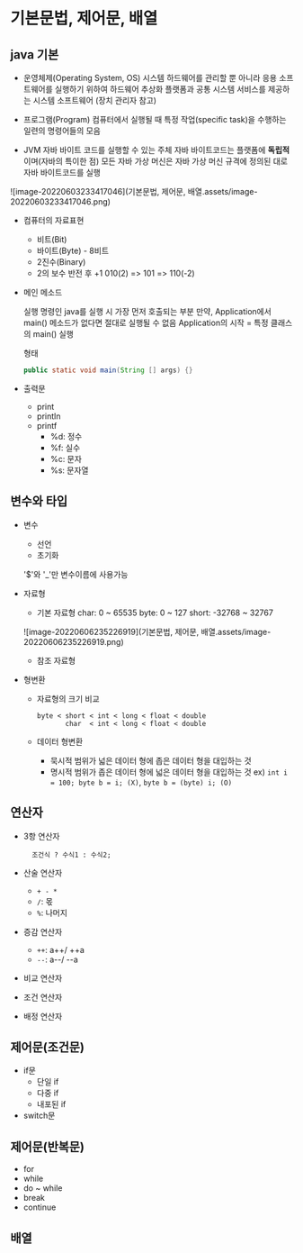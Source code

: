 # 기본문법, 제어문, 배열

## java 기본
- 운영체제(Operating System, OS)
  시스템 하드웨어를 관리할 뿐 아니라 응용 소프트웨어를 실행하기 위하여 하드웨어 추상화 플랫폼과 공통 시스템 서비스를 제공하는 시스템 소프트웨어
  (장치 관리자 참고)



- 프로그램(Program)
  컴퓨터에서 실행될 때 특정 작업(specific task)을 수행하는 일련의 명령어들의 모음
  
  
  
- JVM
  자바 바이트 코드를 실행할 수 있는 주체
  자바 바이트코드는 플랫폼에 **독립적**이며(자바의 특이한 점)
  모든 자바 가상 머신은 자바 가상 머신 규격에 정의된 대로 자바 바이트코드를 실행
  
  

![image-20220603233417046](기본문법, 제어문, 배열.assets/image-20220603233417046.png)



- 컴퓨터의 자료표현
  - 비트(Bit)
  - 바이트(Byte) - 8비트
  - 2진수(Binary)
  - 2의 보수
    반전 후 +1
    010(2) => 101 => 110(-2)



- 메인 메소드

  실행 명령인 java를 실행 시 가장 먼저 호출되는 부분
  만약, Application에서 main() 메소드가 없다면 절대로 실행될 수 없음
  Application의 시작 = 특정 클래스의 main() 실행
  
  형태
  ```java
  public static void main(String [] args) {}
  ```



- 출력문
  - print
  - println
  - printf
    - %d: 정수
    - %f: 실수
    - %c: 문자
    - %s: 문자열




## 변수와 타입
- 변수
  - 선언
  - 초기화  

  '$'와 '_'만 변수이름에 사용가능



- 자료형
	- 기본 자료형 
    char: 0 ~ 65535
    byte: 0 ~ 127
    short: -32768 ~ 32767
  
  ![image-20220606235226919](기본문법, 제어문, 배열.assets/image-20220606235226919.png)
  
  - 참조 자료형



- 형변환

  - 자료형의 크기 비교

    ```
    byte < short < int < long < float < double
           char  < int < long < float < double
    ```
    
  - 데이터 형변환
  
    - 묵시적
      범위가 넓은 데이터 형에 좁은 데이터 형을 대입하는 것
    - 명시적
      범위가 좁은 데이터 형에 넓은 데이터 형을 대입하는 것
      ex) `int i = 100; byte b = i; (X)`, `byte b = (byte) i; (O)`



## 연산자
- 3항 연산자
  
  ```
	조건식 ? 수식1 : 수식2;
	```



- 산술 연산자
  - `+ - *`
  - `/`: 몫
  - `%`: 나머지



- 증감 연산자
  - `++`: a++/ ++a
  - `--`: a--/ --a

- 비교 연산자
- 조건 연산자
- 배정 연산자



## 제어문(조건문)
- if문
	- 단일 if
	- 다중 if
	- 내포된 if
- switch문



## 제어문(반복문)
- for
- while
- do ~ while
- break
- continue



## 배열